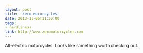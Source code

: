 ```yaml
---
layout: post
title: "Zero Motorcycles"
date: 2013-11-06T11:30:00
tags:
- nerdliness
link: http://www.zeromotorcycles.com
---
```

All-electric motorcycles. Looks like something worth checking out. 
